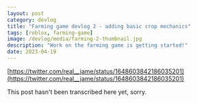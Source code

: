 ```yaml
---
layout: post
category: devlog
title: "Farming game devlog 2 - adding basic crop mechanics"
tags: [roblox, farming-game]
image: /devlog/media/farming-2-thumbnail.jpg
description: "Work on the farming game is getting started!"
date: 2023-04-19
---
```

[https://twitter.com/real__jame/status/1648603842186035201](https://twitter.com/real__jame/status/1648603842186035201)

This post hasn't been transcribed here yet, sorry.
